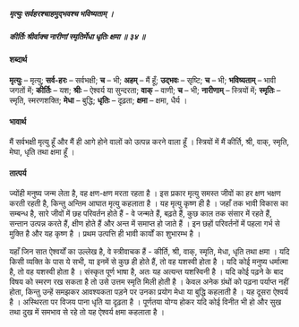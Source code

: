 ##### मृत्युः सर्वहरश्चाहमुद्भवश्च भविष्यताम् ।
##### कीर्तिः श्रीर्वाक्च नारीणां स्मृतिर्मेधा धृतिः क्षमा ॥ ३४ ॥

#### शब्दार्थ

**मृत्युः** – मृत्यु; **सर्व-हरः** – सर्वभक्षी; **च** – भी; **अहम्** – मैं हूँ; **उद्भवः** – सृष्टि; **च** – भी; **भविष्यताम्** – भावी जगतों में; **कीर्तिः** – यश; **श्रीः** – ऐश्वर्य या सुन्दरता; **वाक्** – वाणी; **च** – भी; **नारीणाम्** – स्त्रियों में; **स्मृतिः** – स्मृति, स्मरणशक्ति; **मेधा** – बुद्धि; **धृतिः** – दृढ़ता; **क्षमा** – क्षमा, धैर्य ।

#### भावार्थ

मैं सर्वभक्षी मृत्यु हूँ और मैं ही आगे होने वालों को उत्पन्न करने वाला हूँ । स्त्रियों में मैं कीर्ति, श्री, वाक्, स्मृति, मेघा, धृति तथा क्षमा हूँ ।

#### तात्पर्य

ज्योंही मनुष्य जन्म लेता है, वह क्षण-क्षण मरता रहता है । इस प्रकार मृत्यु समस्त जीवों का हर क्षण भक्षण करती रहती है, किन्तु अन्तिम आघात मृत्यु कहलाता है । यह मृत्यु कृष्ण ही है । जहाँ तक भावी विकास का सम्बन्ध है, सारे जीवों में छह परिवर्तन होते हैं - वे जन्मते हैं, बढ़ते हैं, कुछ काल तक संसार में रहते हैं, सन्तान उत्पन्न करते हैं, क्षीण होते हैं और अन्त में समाप्त हो जाते हैं । इन छहों परिवर्तनों में पहला गर्भ से मुक्ति है और यह कृष्ण है । प्रथम उत्पत्ति ही भावी कार्यों का शुभारम्भ है ।

यहाँ जिन सात ऐश्वर्यों का उल्लेख है, वे स्त्रीवाचक हैं - कीर्ति, श्री, वाक्, स्मृति, मेधा, धृति तथा क्षमा । यदि किसी व्यक्ति के पास ये सभी, या इनमें से कुछ ही होते हैं, तो वह यशस्वी होता है । यदि कोई मनुष्य धर्मात्मा है, तो वह यशस्वी होता है । संस्कृत पूर्ण भाषा है, अतः यह अत्यन्त यशस्विनी है । यदि कोई पढ़ने के बाद विषय को स्मरण रख सकता है तो उसे उत्तम स्मृति मिली होती है । केवल अनेक ग्रंथों को पढ़ना पर्याप्त नहीं होता, किन्तु उन्हें समझकर आवश्यकता पड़ने पर उनका प्रयोग मेधा या बुद्धि कहलाती है । यह दूसरा ऐश्वर्य है । अस्थिरता पर विजय पाना धृति या दृढ़ता है । पूर्णतया योग्य होकर यदि कोई विनीत भी हो और सुख तथा दुख में समभाव से रहे तो यह ऐश्वर्य क्षमा कहलाता है ।
